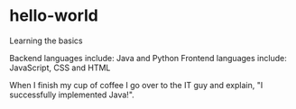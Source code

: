# hello-world
Learning the basics

Backend languages include: Java and Python
Frontend languages include: JavaScript, CSS and HTML

When I finish my cup of coffee I go over to the IT guy and explain, "I successfully implemented Java!".
